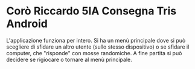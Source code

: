 # Corò Riccardo 5IA Consegna Tris Android

L'applicazione funziona per intero.
Si ha un menù principale dove si può scegliere di sfidare un altro utente (sullo stesso dispositivo) o se sfidare il computer, 
che "risponde" con mosse randomiche.
A fine partita si può decidere se rigiocare o tornare al menù principale.
